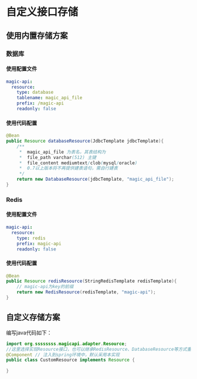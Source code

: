 # 自定义接口存储

## 使用内置存储方案

### 数据库
#### 使用配置文件
```yml
magic-api:
  resource:
    type: database
    tablename: magic_api_file
    prefix: /magic-api
    readonly: false
```
#### 使用代码配置
```java
@Bean
public Resource databaseResource(JdbcTemplate jdbcTemplate){
    /**
     *  magic_api_file 为表名，其表结构为
     *  file_path varchar(512) 主键
     *  file_content mediumtext/clob(mysql/oracle)
     *  0.7以上版本将不再提供建表语句，需自行建表
     */
    return new DatabaseResource(jdbcTemplate, "magic_api_file");
}
```
### Redis
#### 使用配置文件
```yml
magic-api:
  resource:
    type: redis
    prefix: magic-api
    readonly: false
```
#### 使用代码配置
```java
@Bean
public Resource redisResource(StringRedisTemplate redisTemplate){
    // magic-api为key的前缀
    return new RedisResource(redisTemplate, "magic-api");
}

```

## 自定义存储方案
编写java代码如下：
```java
import org.ssssssss.magicapi.adapter.Resource;
//这里选择实现Resource接口，也可以继承RedisResource、DatabaseResource等方式重写部分逻辑
@Component // 注入到spring环境中，默认采用本实现
public class CustomResource implements Resource {
    
}
```
